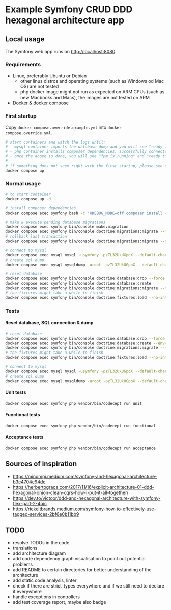 # Example Symfony CRUD DDD hexagonal architecture app

## Local usage

The Symfony web app runs on [http://localhost:8080](http://localhost:8080).

### Requirements

- Linux, preferably Ubuntu or Debian
  - other linus distros and operating systems (such as Windows od Mac OS) are not tested
  - php docker image might not run as expected on ARM CPUs (such as new Macbooks and Macs), the images are not tested on ARM
- [Docker & docker compose](https://docs.docker.com/engine/install/)

### First startup

Copy `docker-compose.override.example.yml` into `docker-compose.override.yml`.

```bash
# start containers and watch the logs until:
# - mysql container imports the database dump and you will see "ready for connections" in the mysql container logs
# - php container installs composer dependencies, successfully connects to mysql container and executes database migrations
# - once the above is done, you will see "fpm is running" and "ready to handle connections" in the php container logs
#
# if something does not seem right with the first startup, please see container logs and/or contact maintainer of this repository
docker compose up
```

### Normal usage

```bash
# to start container
docker compose up -d

# install composer dependencies
docker compose exec symfony bash -c 'XDEBUG_MODE=off composer install --prefer-dist --optimize-autoloader'

# make & execute pending database migrations
docker compose exec symfony bin/console make:migration
docker compose exec symfony bin/console doctrine:migrations:migrate --no-interaction --all-or-nothing
# rollback last transaction
docker compose exec symfony bin/console doctrine:migrations:migrate --no-interaction prev

# connect to mysql
docker compose exec mysql mysql -usymfony -pzTL32UkUGpoX --default-character-set=utf8mb4 symfony
# create sql dump
docker compose exec mysql mysqldump -uroot -pzTL32UkUGpoX --default-character-set=utf8mb4 symfony > ./mysql/init/1_symfony.sql

# reset database
docker compose exec symfony bin/console doctrine:database:drop --force
docker compose exec symfony bin/console doctrine:database:create
docker compose exec symfony bin/console doctrine:migrations:migrate --no-interaction --all-or-nothing
# the fixtures might take a while to finish
docker compose exec symfony bin/console doctrine:fixtures:load --no-interaction
```

### Tests

#### Reset database, SQL connection & dump

```bash
# reset database
docker compose exec symfony bin/console doctrine:database:drop --force --env=test
docker compose exec symfony bin/console doctrine:database:create --env=test
docker compose exec symfony bin/console doctrine:migrations:migrate --no-interaction --env=test --all-or-nothing
# the fixtures might take a while to finish
docker compose exec symfony bin/console doctrine:fixtures:load --no-interaction --env=test

# connect to mysql
docker compose exec mysql mysql -usymfony -pzTL32UkUGpoX --default-character-set=utf8mb4 symfony_test
# create sql dump
docker compose exec mysql mysqldump -uroot -pzTL32UkUGpoX --default-character-set=utf8mb4 symfony_test > ./mysql/init/3_symfony_crud_test.sql
```

#### Unit tests

```bash
docker compose exec symfony php vendor/bin/codecept run unit
```

#### Functional tests

```bash
docker compose exec symfony php vendor/bin/codecept run functional
```

#### Acceptance tests

```bash
docker compose exec symfony php vendor/bin/codecept run acceptance
```

## Sources of inspiration

- https://minompi.medium.com/symfony-and-hexagonal-architecture-b3c4704e94de
- https://herbertograca.com/2017/11/16/explicit-architecture-01-ddd-hexagonal-onion-clean-cqrs-how-i-put-it-all-together/
- https://dev.to/victoor/ddd-and-hexagonal-architecture-with-symfony-flex-part-2-4ojc
- https://riekeltbrands.medium.com/symfony-how-to-effectively-use-tagged-services-2bf6e0b11bb9

## TODO

- resolve TODOs in the code
- translations
- add architecture diagram
- add code dependency graph visualisation to point out potential problems
- add README to certain directories for better understanding of the architecture
- add static code analysis, linter
- check if there are strict_types everywhere and if we still need to declare it everywhere
- handle exceptions in controllers
- add test coverage report, maybe also badge